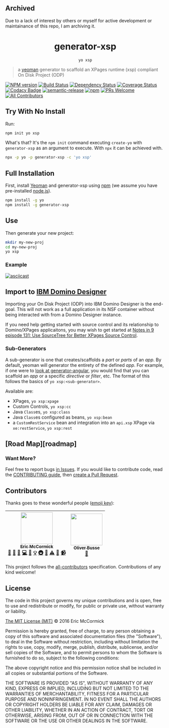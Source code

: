 ## Archived

Due to a lack of interest by others or myself for active development or maintainance of this repo, I am archiving it.


<div align="center">
<h1>generator-xsp</h1>
<pre><code>yo xsp</code></pre>
</div>

> a [yeoman](http://yeoman.io/) generator to scaffold an XPages runtime (xsp) compliant On Disk Project (ODP)

[![NPM version][npm-image]][npm-url] [![Build Status][travis-image]][travis-url] [![Dependency Status][daviddm-image]][daviddm-url] [![Coverage Status][codecov-image]][codecov-url] [![Codacy Badge][codacy-image]][codacy-url] [![semantic-release][semantic-release-image]][semantic-release-url] [![npm][npm-license]][npm-url] [![PRs Welcome][prs-badge]][prs] [![All Contributors](https://img.shields.io/badge/all_contributors-2-orange.svg?style=flat-square)](#contributors)

## Try With No Install

Run:

```bash
npm init yo xsp
```

What's that? It's the `npm init` command executing `create-yo` with `generator-xsp` as an argument to execute. With `npx` it can be achieved with.

```bash
npx -p yo -p generator-xsp -c 'yo xsp'
```

## Full Installation

First, install [Yeoman](http://yeoman.io) and generator-xsp using [npm](https://www.npmjs.com/) (we assume you have pre-installed [node.js](https://nodejs.org/)).

```bash
npm install -g yo
npm install -g generator-xsp
```

## Use

Then generate your new project:

```bash
mkdir my-new-proj
cd my-new-proj
yo xsp
```

### Example
[![asciicast](https://asciinema.org/a/bttg0m2v4m8l85cnpyoxzofjt.png)](https://asciinema.org/a/bttg0m2v4m8l85cnpyoxzofjt)

## Import to [IBM Domino Designer](https://www.ibm.com/developerworks/downloads/ls/dominodesigner/)

Importing your On Disk Project (ODP) into IBM Domino Designer is the end-goal. This will not work as a full application in its NSF container without being interacted with from a Domino Designer instance.

If you need help getting started with source control and its relationship to Domino/XPages applicaitons, you may wish to get started at [Notes in 9 episode 131: Use SourceTree for Better XPages Source Control](http://www.notesin9.com/2013/11/12/notesin9-131-use-sourcetree-for-better-xpages-source-control/).

### Sub-Generators

A sub-generator is one that creates/scaffolds a _part_ or _parts_ of an _app_. By default, yeoman will generator the entirety of the defined _app_. For example, if one were to [look at generator-angular](https://github.com/yeoman/generator-angular#generators), you would find that you can scaffold an _app_ or a specific _directive_ or _filter_, etc. The format of this follows the basics of `yo xsp:<sub-generator>`.

Available are:

- XPages, `yo xsp:xpage`
- Custom Controls, `yo xsp:cc`
- Java `Class`es, `yo xsp:class`
- Java `Class`es configured as beans, `yo xsp:bean`
- a `CustomRestService` bean and integration into an `api.xsp` XPage via `xe:restService`, `yo xsp:rest`

## [Road Map][roadmap]

### Want More?

Feel free to report bugs [in Issues](https://github.com/edm00se/generator-xsp/issues). If you would like to contribute code, read the [CONTRIBUTING guide](CONTRIBUTING.md), then [create a Pull Request](https://github.com/edm00se/generator-xsp/compare).

## Contributors

Thanks goes to these wonderful people ([emoji key](https://github.com/kentcdodds/all-contributors#emoji-key)):

<!-- ALL-CONTRIBUTORS-LIST:START - Do not remove or modify this section -->
| [<img src="https://avatars0.githubusercontent.com/u/622118?v=3" width="100px;"/><br /><sub>Eric McCormick</sub>](https://ericmccormick.io)<br />[💬](#question-edm00se "Answering Questions") [📝](#blog-edm00se "Blogposts") [🐛](https://github.com/edm00se/generator-xsp/issues?q=author%3Aedm00se "Bug reports") [💻](https://github.com/edm00se/generator-xsp/commits?author=edm00se "Code") [📖](https://github.com/edm00se/generator-xsp/commits?author=edm00se "Documentation") [💡](#example-edm00se "Examples") [🚇](#infra-edm00se "Infrastructure (Hosting, Build-Tools, etc)") [👀](#review-edm00se "Reviewed Pull Requests") [⚠️](https://github.com/edm00se/generator-xsp/commits?author=edm00se "Tests") [🔧](#tool-edm00se "Tools") [📹](#video-edm00se "Videos") | [<img src="https://avatars0.githubusercontent.com/u/4763327?v=3" width="100px;"/><br /><sub>Oliver Busse</sub>](https://oliverbusse.com)<br />[🐛](https://github.com/edm00se/generator-xsp/issues?q=author%3Azeromancer1972 "Bug reports") |
| :---: | :---: |
<!-- ALL-CONTRIBUTORS-LIST:END -->

This project follows the [all-contributors](https://github.com/kentcdodds/all-contributors) specification. Contributions of any kind welcome!

## License

The code in this project governs my unique contributions and is open, free to use and redistribute or modify, for public or private use, without warranty or liability.

[The MIT License (MIT)](https://choosealicense.com/licenses/mit/) © 2016 Eric McCormick

Permission is hereby granted, free of charge, to any person obtaining a copy of this software and associated documentation files (the "Software"), to deal in the Software without restriction, including without limitation the rights to use, copy, modify, merge, publish, distribute, sublicense, and/or sell copies of the Software, and to permit persons to whom the Software is furnished to do so, subject to the following conditions:

The above copyright notice and this permission notice shall be included in all copies or substantial portions of the Software.

THE SOFTWARE IS PROVIDED "AS IS", WITHOUT WARRANTY OF ANY KIND, EXPRESS OR IMPLIED, INCLUDING BUT NOT LIMITED TO THE WARRANTIES OF MERCHANTABILITY, FITNESS FOR A PARTICULAR PURPOSE AND NONINFRINGEMENT. IN NO EVENT SHALL THE AUTHORS OR COPYRIGHT HOLDERS BE LIABLE FOR ANY CLAIM, DAMAGES OR OTHER LIABILITY, WHETHER IN AN ACTION OF CONTRACT, TORT OR OTHERWISE, ARISING FROM, OUT OF OR IN CONNECTION WITH THE SOFTWARE OR THE USE OR OTHER DEALINGS IN THE SOFTWARE.


[npm-image]: https://badge.fury.io/js/generator-xsp.svg
[npm-url]: https://npmjs.org/package/generator-xsp
[npm-license]: https://img.shields.io/npm/l/generator-xsp.svg
[npm-badge]: https://nodei.co/npm/generator-xsp.png?downloads=true&downloadRank=true&stars=true
[travis-image]: https://travis-ci.org/edm00se/generator-xsp.svg?branch=master
[travis-url]: https://travis-ci.org/edm00se/generator-xsp
[daviddm-image]: https://david-dm.org/edm00se/generator-xsp/status.svg
[daviddm-url]: https://david-dm.org/edm00se/generator-xsp
[codecov-image]: https://codecov.io/github/edm00se/generator-xsp/coverage.svg
[codecov-url]: https://codecov.io/github/edm00se/generator-xsp
[codacy-coverage-image]: https://img.shields.io/codacy/coverage/c44df2d9c89a4809896914fd1a40bedd.svg
[codacy-image]: https://api.codacy.com/project/badge/grade/d2ab498482af4a6fae1f72a39275b36c
[codacy-url]: https://www.codacy.com/app/edm00se/generator-xsp
[semantic-release-image]: https://img.shields.io/badge/%20%20%F0%9F%93%A6%F0%9F%9A%80-semantic--release-e10079.svg
[semantic-release-url]: https://github.com/semantic-release/semantic-release
[prs-badge]: https://img.shields.io/badge/PRs-welcome-brightgreen.svg
[prs]: http://makeapullrequest.com

